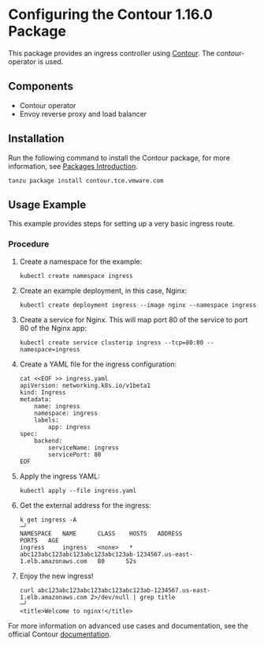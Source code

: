 # Configuring the Contour 1.16.0 Package

This package provides an ingress controller using [Contour](https://projectcontour.io/). The contour-operator is used.

## Components

* Contour operator
* Envoy reverse proxy and load balancer

## Installation
Run the following command to install the Contour package, for more information, see [Packages Introduction](packages-intro.md).

```shell
tanzu package install contour.tce.vmware.com
```
## Usage Example

This example provides steps for setting up a very basic ingress route.

### Procedure
1. Create a namespace for the example:

    ```shell
    kubectl create namespace ingress
    ```

1. Create an example deployment, in this case, Nginx:

    ```shell
    kubectl create deployment ingress --image nginx --namespace ingress
    ```

1. Create a service for Nginx. This will map port 80 of the service to port 80 of the Nginx app:

    ```shell
    kubectl create service clusterip ingress --tcp=80:80 --namespace=ingress
   ```

1. Create a YAML file for the ingress configuration:

    ```shell
    cat <<EOF >> ingress.yaml
    apiVersion: networking.k8s.io/v1beta1
    kind: Ingress
    metadata:
        name: ingress
        namespace: ingress
        labels:
            app: ingress
    spec:
        backend:
            serviceName: ingress
            servicePort: 80
    EOF
    ```

1. Apply the ingress YAML:

    ```shell
    kubectl apply --file ingress.yaml
    ```

1. Get the external address for the ingress:

    ```shell
    k get ingress -A                                                                                                                                                               ─╯
    NAMESPACE   NAME      CLASS    HOSTS   ADDRESS                                                                PORTS   AGE
    ingress     ingress   <none>   *       abc123abc123abc123abc123abc123ab-1234567.us-east-1.elb.amazonaws.com   80      52s
    ```

1. Enjoy the new ingress!

    ```shell
    curl abc123abc123abc123abc123abc123ab-1234567.us-east-1.elb.amazonaws.com 2>/dev/null | grep title                                                                             ─╯
    <title>Welcome to nginx!</title>
    ```
For more information on advanced use cases and documentation, see the official Contour [documentation](https://projectcontour.io/docs/).